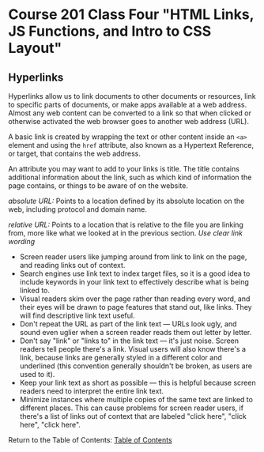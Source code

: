 # Course 201 Class Four "HTML Links, JS Functions, and Intro to CSS Layout"

## Hyperlinks

Hyperlinks allow us to link documents to other documents or resources, link to specific parts of documents, or make apps available at a web address. Almost any web content can be converted to a link so that when clicked or otherwise activated the web browser goes to another web address (URL).

A basic link is created by wrapping the text or other content inside an `<a>` element and using the `href` attribute, also known as a Hypertext Reference, or target, that contains the web address.

An attribute you may want to add to your links is title. The title contains additional information about the link, such as which kind of information the page contains, or things to be aware of on the website.

*absolute URL:* Points to a location defined by its absolute location on the web, including protocol and domain name.

*relative URL:* Points to a location that is relative to the file you are linking from, more like what we looked at in the previous section.
*Use clear link wording*

- Screen reader users like jumping around from link to link on the page, and reading links out of context.
- Search engines use link text to index target files, so it is a good idea to include keywords in your link text to effectively describe what is being linked to.
- Visual readers skim over the page rather than reading every word, and their eyes will be drawn to page features that stand out, like links. They will find descriptive link text useful.
- Don't repeat the URL as part of the link text — URLs look ugly, and sound even uglier when a screen reader reads them out letter by letter.
- Don't say "link" or "links to" in the link text — it's just noise. Screen readers tell people there's a link. Visual users will also know there's a link, because links are generally styled in a different color and underlined (this convention generally shouldn't be broken, as users are used to it).
- Keep your link text as short as possible — this is helpful because screen readers need to interpret the entire link text.
- Minimize instances where multiple copies of the same text are linked to different places. This can cause problems for screen reader users, if there's a list of links out of context that are labeled "click here", "click here", "click here".



Return to the Table of Contents: [Table of Contents](https://todd75.github.io/reading-notes/)
